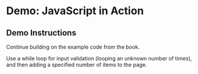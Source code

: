 # Demo: JavaScript in Action

## Demo Instructions

Continue building on the example code from the book. 

Use a while loop for input validation (looping an unknown number of times), and then adding a specified number of items to the page. 
